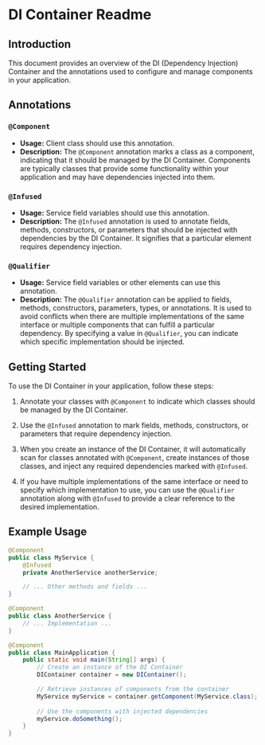 # DI Container Readme

## Introduction

This document provides an overview of the DI (Dependency Injection) Container and the annotations used to configure and manage components in your application.

## Annotations

### `@Component`

- **Usage:** Client class should use this annotation.
- **Description:** The `@Component` annotation marks a class as a component, indicating that it should be managed by the DI Container. Components are typically classes that provide some functionality within your application and may have dependencies injected into them.

### `@Infused`

- **Usage:** Service field variables should use this annotation.
- **Description:** The `@Infused` annotation is used to annotate fields, methods, constructors, or parameters that should be injected with dependencies by the DI Container. It signifies that a particular element requires dependency injection.

### `@Qualifier`

- **Usage:** Service field variables or other elements can use this annotation.
- **Description:** The `@Qualifier` annotation can be applied to fields, methods, constructors, parameters, types, or annotations. It is used to avoid conflicts when there are multiple implementations of the same interface or multiple components that can fulfill a particular dependency. By specifying a value in `@Qualifier`, you can indicate which specific implementation should be injected.

## Getting Started

To use the DI Container in your application, follow these steps:

1. Annotate your classes with `@Component` to indicate which classes should be managed by the DI Container.

2. Use the `@Infused` annotation to mark fields, methods, constructors, or parameters that require dependency injection.

3. When you create an instance of the DI Container, it will automatically scan for classes annotated with `@Component`, create instances of those classes, and inject any required dependencies marked with `@Infused`.

4. If you have multiple implementations of the same interface or need to specify which implementation to use, you can use the `@Qualifier` annotation along with `@Infused` to provide a clear reference to the desired implementation.

## Example Usage

```java
@Component
public class MyService {
    @Infused
    private AnotherService anotherService;

    // ... Other methods and fields ...
}

@Component
public class AnotherService {
    // ... Implementation ...
}

@Component
public class MainApplication {
    public static void main(String[] args) {
        // Create an instance of the DI Container
        DIContainer container = new DIContainer();

        // Retrieve instances of components from the container
        MyService myService = container.getComponent(MyService.class);
        
        // Use the components with injected dependencies
        myService.doSomething();
    }
}
